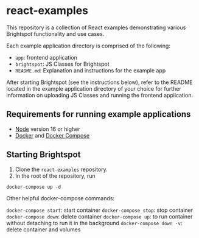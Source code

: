 # react-examples

This repository is a collection of React examples demonstrating various Brightspot functionality and use cases.

Each example application directory is comprised of the following:

- `app`: frontend application
- `brightspot`: JS Classes for Brightspot
- `README.md`: Explanation and instructions for the example app

After starting Brightspot (see the instructions below), refer to the README located in the example application directory of your choice for further information on uploading JS Classes and running the frontend application.

## Requirements for running example applications

- [Node](https://nodejs.org/en/) version 16 or higher
- [Docker](https://docs.docker.com/) and [Docker Compose](https://docs.docker.com/compose/install/)

## Starting Brightspot

1. Clone the `react-examples` repository.
2. In the root of the repository, run

```
docker-compose up -d
```

Other helpful docker-compose commands:

`docker-compose start`: start container
`docker-compose stop`: stop container
`docker-compose down`: delete container
`docker-compose up`: to run container without detaching to run it in the background
`docker-compose down -v`: delete container and volumes
